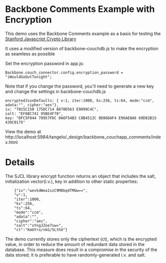 # Backbone Comments Example with Encryption

This demo uses the Backbone Comments example as a basis for testing the [Stanford Javascript Crypto Library](http://crypto.stanford.edu/sjcl/)

It uses a modified version of backbone-couchdb.js to make the encryption as seamless as possible

Set the encryption password in app.js:

    Backbone.couch_connector.config.encryption_password = "iWouldGoOutTonight";

Note that if you change the password, you'll need to generate a new key and change the settings in backbone-couchdb.js

    encryptedJsonDefaults: { v:1, iter:1000, ks:256, ts:64, mode:"ccm", adata:"", cipher:"aes"},
    iv: "7015C150 175DC714 8870D563 E9099C4C",
    salt: "EF6BC741 95BE4F70",
    key: "DFC5F044 79957FDC 0A6F54B3 C8B4512C 0D86DAF4 E96AE8A6 69D82B15 439C0175"

View the demo at http://localhost:5984/tangelo/_design/backbone_couchapp_comments/index.html

# Details

The SJCL library encrypt function returns an object that includes the salt, initialization vector(i.v.), key in addition to other static properties:

        {"iv":"wevkdWea1szC9M8bq4TMUw==",
        "v":1,
        "iter":1000,
        "ks":256,
        "ts":64,
        "mode":"ccm",
        "adata":"",
        "cipher":"aes",
        "salt":"xYngJZoe7sw=",
        "ct":"KmUYro/nkG/5LthU"}

The demo currently stores only the ciphertext (ct), which is the encrypted value, in order to reduce the amount of redundant data stored in the database.
This measure does result in a compromise in the security of the data stored; it is preferable to have randomly-generated i.v. and salt.






